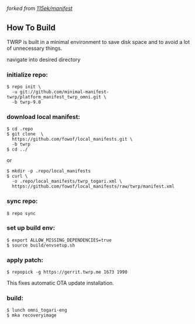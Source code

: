 ###### forked from [115ek/manifest](https://github.com/115ek/manifest)

## How To Build

TWRP is built in a minimal environment to save disk space and to avoid a lot of unnecessary things.

navigate into desired directory

### initialize repo:

    $ repo init \
      -u git://github.com/minimal-manifest-twrp/platform_manifest_twrp_omni.git \
      -b twrp-9.0

### download local manifest:
    
    $ cd .repo
    $ git clone  \
      https://github.com/fowof/local_manifests.git \
      -b twrp
    $ cd ../

or

    $ mkdir -p .repo/local_manifests
    $ curl \
      -o .repo/local_manifests/twrp_togari.xml \
      https://github.com/fowof/local_manifests/raw/twrp/manifest.xml

### sync repo:

    $ repo sync

### set up build env:

    $ export ALLOW_MISSING_DEPENDENCIES=true
    $ source build/envsetup.sh

### apply patch:

    $ repopick -g https://gerrit.twrp.me 1673 1990


This fixes automatic OTA update installation.

### build:

    $ lunch omni_togari-eng
    $ mka recoveryimage
